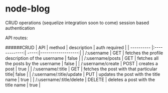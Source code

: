 # node-blog
CRUD operations (sequelize integration soon to come)
session based authentication

API routes:

######CRUD
| API        | method        | description | auth required |
| ---------- |:-------------:| -----:|-------------------:|
|  /:username  | GET | fetches the profile description of the username | false |
| /:username/posts   | GET      |   fetches all the posts by the username | false |
| /:username/create | POST      |   creates a post | true |
| /:username/:title | GET     |   fetches the post with that particular title| false |
| /:username/:title/update | PUT      |   updates the post with the title name | true |
| /:username/:title/delete | DELETE      |   deletes a post with the title name | true |
